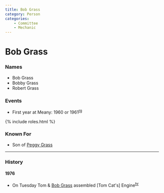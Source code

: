```yaml
---
title: Bob Grass
category: Person
categories:
    - Committee
    - Mechanic
---
```

# Bob Grass
### Names
- Bob Grass
- Bobby Grass
- Robert Grass

### Events
- First year at Meany: 1960 or 1961<sup>[rg][]</sup>

{% include roles.html %}

### Known For
- Son of [Peggy Grass](Peggy-Grass)

---
### History
#### 1976

- On Tuesday Tom & [Bob Grass](Bob-Grass) assembled [Tom Cat's] Engine<sup>[hr][]</sup>


[hr]: History-Idona "Meany History Reports, by Idona Kellogg"
[rg]: # "Email from Robert Grass to Matt Simerson, 2020-05-15"